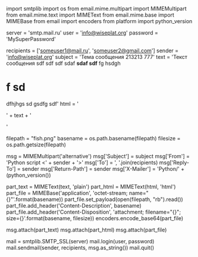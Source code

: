 import smtplib
import os
from email.mime.multipart import MIMEMultipart
from email.mime.text import MIMEText
from email.mime.base import MIMEBase
from email import encoders
from platform import python_version

server = 'smtp.mail.ru'
user = 'info@wiseplat.org'
password = 'MySuperPassword'

recipients = ['someuser1@mail.ru', 'someuser2@gmail.com']
sender = 'info@wiseplat.org'
subject = 'Тема сообщения 213213 777'
text = 'Текст сообщения sdf sdf sdf sdaf <b>sdaf sdf</b> fg hsdgh <h1>f sd</h1> dfhjhgs sd gsdfg sdf'
html = '<html><head></head><body><p>' + text + '</p></body></html>'

filepath = "fish.png"
basename = os.path.basename(filepath)
filesize = os.path.getsize(filepath)

msg = MIMEMultipart('alternative')
msg['Subject'] = subject
msg['From'] = 'Python script <' + sender + '>'
msg['To'] = ', '.join(recipients)
msg['Reply-To'] = sender
msg['Return-Path'] = sender
msg['X-Mailer'] = 'Python/' + (python_version())

part_text = MIMEText(text, 'plain')
part_html = MIMEText(html, 'html')
part_file = MIMEBase('application', 'octet-stream; name="{}"'.format(basename))
part_file.set_payload(open(filepath, "rb").read())
part_file.add_header('Content-Description', basename)
part_file.add_header('Content-Disposition', 'attachment; filename="{}"; size={}'.format(basename, filesize))
encoders.encode_base64(part_file)

msg.attach(part_text)
msg.attach(part_html)
msg.attach(part_file)

mail = smtplib.SMTP_SSL(server)
mail.login(user, password)
mail.sendmail(sender, recipients, msg.as_string())
mail.quit()
